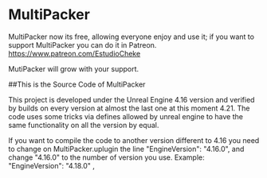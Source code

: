 # MultiPacker

MultiPacker now its free, allowing everyone enjoy and use it; if you want to support MultiPacker you can do it in Patreon. https://www.patreon.com/EstudioCheke

MutiPacker will grow with your support.

##This is the Source Code of MultiPacker

This project is developed under the Unreal Engine 4.16 version and verified by builds on every version at almost the last one at this moment 4.21.
The code uses some tricks via defines allowed by unreal engine to have the same functionality on all the version by equal.

If you want to compile the code to another version different to 4.16 you need to change on MultiPacker.uplugin the line
"EngineVersion": "4.16.0",
and change "4.16.0" to the number of version you use.
Example: "EngineVersion": "4.18.0" ,
